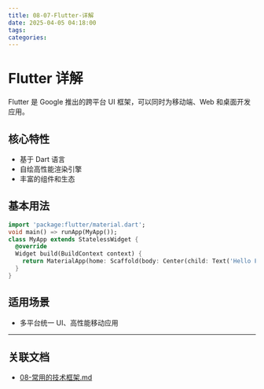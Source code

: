 ```yaml
---
title: 08-07-Flutter-详解
date: 2025-04-05 04:18:00
tags:
categories:
---
```


# Flutter 详解

Flutter 是 Google 推出的跨平台 UI 框架，可以同时为移动端、Web 和桌面开发应用。

## 核心特性

- 基于 Dart 语言
- 自绘高性能渲染引擎
- 丰富的组件和生态

## 基本用法

```dart
import 'package:flutter/material.dart';
void main() => runApp(MyApp());
class MyApp extends StatelessWidget {
  @override
  Widget build(BuildContext context) {
    return MaterialApp(home: Scaffold(body: Center(child: Text('Hello Flutter'))));
  }
}
```

## 适用场景

- 多平台统一 UI、高性能移动应用

---

## 关联文档

- [08-常用的技术框架.md](./08-常用的技术框架.md)